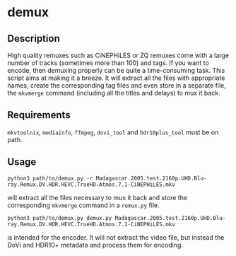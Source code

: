 # demux

## Description

High quality remuxes such as CiNEPHiLES or ZQ remuxes come with a large number of tracks (sometimes more than 100) and tags. If you want to encode, then demuxing properly can be quite a time-consuming task. This script aims at making it a breeze. It will extract all the files with appropriate names, create the corresponding tag files and even store in a separate file, the `mkvmerge` command (including all the titles and delays) to mux it back.

## Requirements

`mkvtoolnix`, `mediainfo`, `ffmpeg`, `dovi_tool` and `hdr10plus_tool` must be on path.


## Usage

```
python3 path/to/demux.py -r Madagascar.2005.test.2160p.UHD.Blu-ray.Remux.DV.HDR.HEVC.TrueHD.Atmos.7.1-CiNEPHiLES.mkv
```
will extract all the files necessary to mux it back and store the corresponding `mkvmerge` command in a `remux.py` file.

```
python3 path/to/demux.py demux.py Madagascar.2005.test.2160p.UHD.Blu-ray.Remux.DV.HDR.HEVC.TrueHD.Atmos.7.1-CiNEPHiLES.mkv
```
is intended for the encoder. It will not extract the video file, but instead the DoVi and HDR10+ metadata and process them for encoding.


